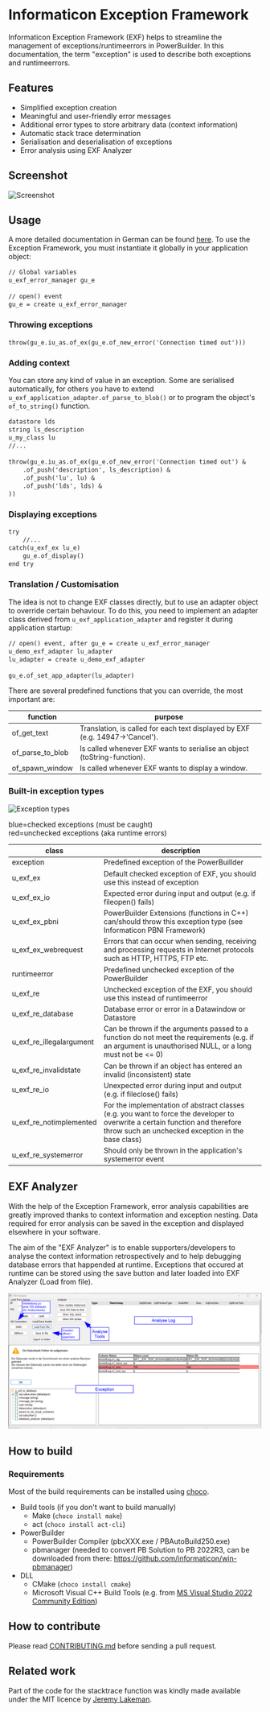 # Informaticon Exception Framework

Informaticon Exception Framework (EXF) helps to streamline the management of exceptions/runtimeerrors in PowerBuilder.
In this documentation, the term "exception" is used to describe both exceptions and runtimeerrors.

## Features
* Simplified exception creation
* Meaningful and user-friendly error messages
* Additional error types to store arbitrary data (context information)
* Automatic stack trace determination
* Serialisation and deserialisation of exceptions
* Error analysis using EXF Analyzer

## Screenshot

![Screenshot](docs/assets/screenshot.png)

## Usage
A more detailed documentation in German can be found [here](docs/RADME.md).
To use the Exception Framework, you must instantiate it globally in your application object:

```powerbuilder
// Global variables
u_exf_error_manager gu_e

// open() event
gu_e = create u_exf_error_manager
```

### Throwing exceptions

```powerbuilder
throw(gu_e.iu_as.of_ex(gu_e.of_new_error('Connection timed out')))
```

### Adding context

You can store any kind of value in an exception. Some are serialised automatically, for others you have to extend `u_exf_application_adapter.of_parse_to_blob()` or to program the object's `of_to_string()` function.

```powerbuilder
datastore lds
string ls_description
u_my_class lu
//...

throw(gu_e.iu_as.of_ex(gu_e.of_new_error('Connection timed out') &
    .of_push('description', ls_description) &
    .of_push('lu', lu) &
    .of_push('lds', lds) &
))
```

### Displaying exceptions

```powerbuilder
try
    //...
catch(u_exf_ex lu_e)
    gu_e.of_display()
end try
```

### Translation / Customisation

The idea is not to change EXF classes directly, but to use an adapter object to override certain behaviour.
To do this, you need to implement an adapter class derived from `u_exf_application_adapter` and register it during application startup:

```powerbuilder
// open() event, after gu_e = create u_exf_error_manager
u_demo_exf_adapter lu_adapter
lu_adapter = create u_demo_exf_adapter

gu_e.of_set_app_adapter(lu_adapter)
```


There are several predefined functions that you can override, the most important are:

| function | purpose |
| ------------- | ------------- |
| of_get_text | Translation, is called for each text displayed by EXF (e.g. 14947->'Cancel'). |
| of_parse_to_blob  | Is called whenever EXF wants to serialise an object (toString-function). |
| of_spawn_window  | Is called whenever EXF wants to display a window. |

### Built-in exception types

![Exception types](docs/assets/exception_overview.png)

blue=checked exceptions (must be caught)  
red=unchecked exceptions (aka runtime errors)

| class | description |
| ------------- | ------------- |
| exception | Predefined exception of the PowerBuillder |
| u_exf_ex | Default checked exception of EXF, you should use this instead of exception |
| u_exf_ex_io | Expected error during input and output (e.g. if fileopen() fails) |
| u_exf_ex_pbni | PowerBuilder Extensions (functions in C++) can/should throw this exception type (see Informaticon PBNI Framework) |
| u_exf_ex_webrequest | Errors that can occur when sending, receiving and processing requests in Internet protocols such as HTTP, HTTPS, FTP etc. |
| runtimeerror | Predefined unchecked exception of the PowerBuilder |
| u_exf_re | Unchecked exception of the EXF, you should use this instead of runtimeerror |
| u_exf_re_database | Database error or error in a Datawindow or Datastore |
| u_exf_re_illegalargument | Can be thrown if the arguments passed to a function do not meet the requirements (e.g. if an argument is unauthorised NULL, or a long must not be <= 0) |
| u_exf_re_invalidstate | Can be thrown if an object has entered an invalid (inconsistent) state
| u_exf_re_io | Unexpected error during input and output (e.g. if fileclose() fails) |
| u_exf_re_notimplemented | For the implementation of abstract classes (e.g. you want to force the developer to overwrite a certain function and therefore throw such an unchecked exception in the base class) |
| u_exf_re_systemerror | Should only be thrown in the application's systemerror event |

## EXF Analyzer
With the help of the Exception Framework, error analysis capabilities are greatly improved thanks to context information and exception nesting.
Data required for error analysis can be saved in the exception and displayed elsewhere in your software.

The aim of the "EXF Analyzer" is to enable supporters/developers to analyse the context information retrospectively and to help debugging database errors that happended at runtime.
Exceptions that occured at runtime can be stored using the save button and later loaded into EXF Analyzer (Load from file).

![screenshot of exf analyzer](docs/assets/exf-analyzer_screenshot.png)

## How to build

### Requirements
Most of the build requirements can be installed using [choco](https://community.chocolatey.org/packages/make).
* Build tools (if you don't want to build manually)
    * Make (`choco install make`)
    * act (`choco install act-cli`)
* PowerBuilder
    * PowerBuilder Compiler (pbcXXX.exe / PBAutoBuild250.exe)
    * pbmanager (needed to convert PB Solution to PB 2022R3, can be downloaded from there: https://github.com/informaticon/win-pbmanager)
* DLL
    * CMake (`choco install cmake`)
    * Microsoft Visual C++ Build Tools (e.g. from [MS Visual Studio 2022 Community Edition](https://visualstudio.microsoft.com/de/vs/community/))

## How to contribute

Please read [CONTRIBUTING.md](CONTRIBUTING.md) before sending a pull request.

## Related work

Part of the code for the stacktrace function was kindly made available under the MIT licence by [Jeremy Lakeman](https://github.com/lakeman/fastfuncs).
